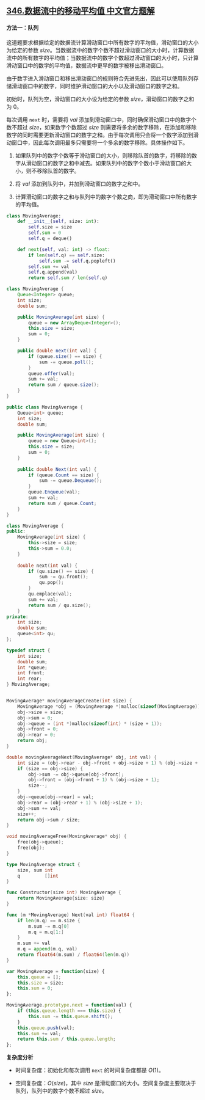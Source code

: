 ## [346.数据流中的移动平均值 中文官方题解](https://leetcode.cn/problems/moving-average-from-data-stream/solutions/100000/shu-ju-liu-zhong-de-yi-dong-ping-jun-zhi-7oqj)
#### 方法一：队列

这道题要求根据给定的数据流计算滑动窗口中所有数字的平均值，滑动窗口的大小为给定的参数 $\textit{size}$。当数据流中的数字个数不超过滑动窗口的大小时，计算数据流中的所有数字的平均值；当数据流中的数字个数超过滑动窗口的大小时，只计算滑动窗口中的数字的平均值，数据流中更早的数字被移出滑动窗口。

由于数字进入滑动窗口和移出滑动窗口的规则符合先进先出，因此可以使用队列存储滑动窗口中的数字，同时维护滑动窗口的大小以及滑动窗口的数字之和。

初始时，队列为空，滑动窗口的大小设为给定的参数 $\textit{size}$，滑动窗口的数字之和为 $0$。

每次调用 $\texttt{next}$ 时，需要将 $\textit{val}$ 添加到滑动窗口中，同时确保滑动窗口中的数字个数不超过 $\textit{size}$，如果数字个数超过 $\textit{size}$ 则需要将多余的数字移除，在添加和移除数字的同时需要更新滑动窗口的数字之和。由于每次调用只会将一个数字添加到滑动窗口中，因此每次调用最多只需要将一个多余的数字移除。具体操作如下。

1. 如果队列中的数字个数等于滑动窗口的大小，则移除队首的数字，将移除的数字从滑动窗口的数字之和中减去。如果队列中的数字个数小于滑动窗口的大小，则不移除队首的数字。

2. 将 $\textit{val}$ 添加到队列中，并加到滑动窗口的数字之和中。

3. 计算滑动窗口的数字之和与队列中的数字个数之商，即为滑动窗口中所有数字的平均值。

```Python [sol1-Python3]
class MovingAverage:
    def __init__(self, size: int):
        self.size = size
        self.sum = 0
        self.q = deque()

    def next(self, val: int) -> float:
        if len(self.q) == self.size:
            self.sum -= self.q.popleft()
        self.sum += val
        self.q.append(val)
        return self.sum / len(self.q)
```

```Java [sol1-Java]
class MovingAverage {
    Queue<Integer> queue;
    int size;
    double sum;

    public MovingAverage(int size) {
        queue = new ArrayDeque<Integer>();
        this.size = size;
        sum = 0;
    }

    public double next(int val) {
        if (queue.size() == size) {
            sum -= queue.poll();
        }
        queue.offer(val);
        sum += val;
        return sum / queue.size();
    }
}
```

```C# [sol1-C#]
public class MovingAverage {
    Queue<int> queue;
    int size;
    double sum;

    public MovingAverage(int size) {
        queue = new Queue<int>();
        this.size = size;
        sum = 0;
    }
    
    public double Next(int val) {
        if (queue.Count == size) {
            sum -= queue.Dequeue();
        }
        queue.Enqueue(val);
        sum += val;
        return sum / queue.Count;
    }
}
```

```C++ [sol1-C++]
class MovingAverage {
public:
    MovingAverage(int size) {
        this->size = size;
        this->sum = 0.0;
    }
    
    double next(int val) {
        if (qu.size() == size) {
            sum -= qu.front();
            qu.pop();
        }
        qu.emplace(val);
        sum += val;
        return sum / qu.size();
    }
private:
    int size;
    double sum;
    queue<int> qu;
};
```

```C [sol1-C]
typedef struct {
    int size;
    double sum;
    int *queue;
    int front;
    int rear;
} MovingAverage;


MovingAverage* movingAverageCreate(int size) {
    MovingAverage *obj = (MovingAverage *)malloc(sizeof(MovingAverage));
    obj->size = size;
    obj->sum = 0;
    obj->queue = (int *)malloc(sizeof(int) * (size + 1));
    obj->front = 0;
    obj->rear = 0;
    return obj;
}

double movingAverageNext(MovingAverage* obj, int val) {
    int size = (obj->rear - obj->front + obj->size + 1) % (obj->size + 1);
    if (size == obj->size) {
        obj->sum -= obj->queue[obj->front];
        obj->front = (obj->front + 1) % (obj->size + 1);
        size--;
    }
    obj->queue[obj->rear] = val;
    obj->rear = (obj->rear + 1) % (obj->size + 1);
    obj->sum += val;
    size++;
    return obj->sum / size;
}

void movingAverageFree(MovingAverage* obj) {
    free(obj->queue);
    free(obj);
}
```

```go [sol1-Golang]
type MovingAverage struct {
    size, sum int
    q         []int
}

func Constructor(size int) MovingAverage {
    return MovingAverage{size: size}
}

func (m *MovingAverage) Next(val int) float64 {
    if len(m.q) == m.size {
        m.sum -= m.q[0]
        m.q = m.q[1:]
    }
    m.sum += val
    m.q = append(m.q, val)
    return float64(m.sum) / float64(len(m.q))
}
```

```JavaScript [sol1-JavaScript]
var MovingAverage = function(size) {
    this.queue = [];
    this.size = size;
    this.sum = 0;
};

MovingAverage.prototype.next = function(val) {
    if (this.queue.length === this.size) {
        this.sum -= this.queue.shift();
    }
    this.queue.push(val);
    this.sum += val;
    return this.sum / this.queue.length;
};
```

**复杂度分析**

- 时间复杂度：初始化和每次调用 $\texttt{next}$ 的时间复杂度都是 $O(1)$。

- 空间复杂度：$O(\textit{size})$，其中 $\textit{size}$ 是滑动窗口的大小。空间复杂度主要取决于队列，队列中的数字个数不超过 $\textit{size}$。
